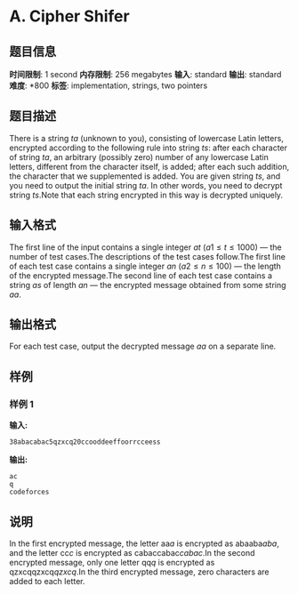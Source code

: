 # A. Cipher Shifer

## 题目信息

**时间限制**: 1 second
**内存限制**: 256 megabytes
**输入**: standard
**输出**: standard
**难度**: *800
**标签**: implementation, strings, two pointers

## 题目描述

There is a string $t$$a$ (unknown to you), consisting of lowercase Latin letters, encrypted according to the following rule into string $t$$s$: after each character of string $t$$a$, an arbitrary (possibly zero) number of any lowercase Latin letters, different from the character itself, is added; after each such addition, the character that we supplemented is added. You are given string $t$$s$, and you need to output the initial string $t$$a$. In other words, you need to decrypt string $t$$s$.Note that each string encrypted in this way is decrypted uniquely.

## 输入格式

The first line of the input contains a single integer $a$$t$ ($a$$1 \le t \le 1000$) — the number of test cases.The descriptions of the test cases follow.The first line of each test case contains a single integer $a$$n$ ($a$$2 \le n \le 100$) — the length of the encrypted message.The second line of each test case contains a string $a$$s$ of length $a$$n$ — the encrypted message obtained from some string $a$$a$.

## 输出格式

For each test case, output the decrypted message $a$$a$ on a separate line.

## 样例

### 样例 1

**输入:**
```
38abacabac5qzxcq20ccooddeeffoorrcceess
```

**输出:**
```
ac
q
codeforces
```

## 说明

In the first encrypted message, the letter aa$a$ is encrypted as abaaba$aba$, and the letter cc$c$ is encrypted as cabaccabac$cabac$.In the second encrypted message, only one letter qq$q$ is encrypted as qzxcqqzxcq$qzxcq$.In the third encrypted message, zero characters are added to each letter.
